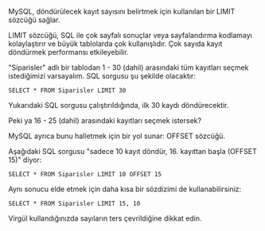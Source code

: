 MySQL, döndürülecek kayıt sayısını belirtmek için kullanılan bir LIMIT sözcüğü sağlar.

LIMIT sözcüğü, SQL ile çok sayfalı sonuçlar veya sayfalandırma kodlamayı kolaylaştırır ve büyük tablolarda çok kullanışlıdır. Çok sayıda kayıt döndürmek performansı etkileyebilir.

"Siparisler" adlı bir tablodan 1 - 30 (dahil) arasındaki tüm kayıtları seçmek istediğimizi varsayalım. SQL sorgusu şu şekilde olacaktır:

```MySQL
SELECT * FROM Siparisler LIMIT 30
```

Yukarıdaki SQL sorgusu çalıştırıldığında, ilk 30 kaydı döndürecektir.

Peki ya 16 - 25 (dahil) arasındaki kayıtları seçmek istersek?

MySQL ayrıca bunu halletmek için bir yol sunar: OFFSET sözcüğü.

Aşağıdaki SQL sorgusu "sadece 10 kayıt döndür, 16. kayıttan başla (OFFSET 15)" diyor:

```MySQL
SELECT * FROM Siparisler LIMIT 10 OFFSET 15
```

Aynı sonucu elde etmek için daha kısa bir sözdizimi de kullanabilirsiniz:

```MySQL
SELECT * FROM Siparisler LIMIT 15, 10
```

Virgül kullandığınızda sayıların ters çevrildiğine dikkat edin.

